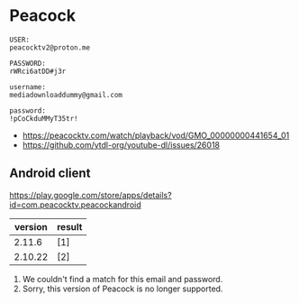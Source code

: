 # Peacock

~~~
USER:
peacocktv2@proton.me

PASSWORD:
rWRci6atDD#j3r

username:
mediadownloaddummy@gmail.com

password:
!pCoCkduMMyT35tr!
~~~

- <https://peacocktv.com/watch/playback/vod/GMO_00000000441654_01>
- https://github.com/ytdl-org/youtube-dl/issues/26018

## Android client

https://play.google.com/store/apps/details?id=com.peacocktv.peacockandroid

version | result
--------|-------
2.11.6  | [1]
2.10.22 | [2]

1. We couldn't find a match for this email and password.
2. Sorry, this version of Peacock is no longer supported.

